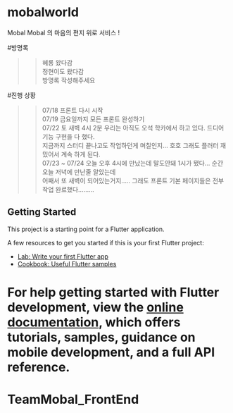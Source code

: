 
# mobalworld

Mobal Mobal 의 마음의 편지 위로 서비스 ! 

#방명록 
>> 혜롱 왔다감    
>> 정현이도 왔다감   
>> 방명록 작성해주세요  

#진행 상황
>> 07/18 프론트 다시 시작  
>> 07/19 금요일까지 모든 프론트 완성하기  
>> 07/22 토 새벽 4시 2분 우리는 아직도 오석 학카에서 하고 있다. 드디어 기능 구현을 다 했다.  
> 지금까지 스터디 끝나고도 작업하던게 며칠인지... 호호 그래도 플러터 재밌어서 계속 하게 된다.  
>> 07/23 ~ 07/24 오늘 오후 4시에 만났는데 말도안돼 1시가 됐다... 순간 오늘 저녁에 만난줄 알았는데  
> 어째서 또 새벽이 되어있는거지..... 그래도 프론트 기본 페이지들은 전부 작업 완료했다.........  
## Getting Started

This project is a starting point for a Flutter application.

A few resources to get you started if this is your first Flutter project:

- [Lab: Write your first Flutter app](https://docs.flutter.dev/get-started/codelab)
- [Cookbook: Useful Flutter samples](https://docs.flutter.dev/cookbook)

For help getting started with Flutter development, view the
[online documentation](https://docs.flutter.dev/), which offers tutorials,
samples, guidance on mobile development, and a full API reference.
=======
# TeamMobal_FrontEnd
